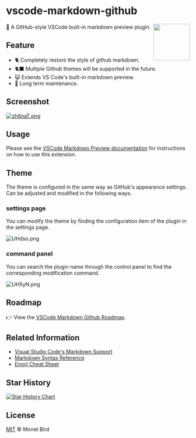 # vscode-markdown-github

<img src="https://i.328888.xyz/2022/12/12/yC8aN.png" align="right" width="100" />

📝 A GitHub-style VSCode built-in markdown preview plugin.

## Feature

- 🐈 Completely restore the style of github markdown.
- 🐈‍⬛ Multiple Github themes will be supported in the future.
- 😺 Extends VS Code's built-in markdown preview.
- 🚧 Long term maintenance.

## Screenshot

[![zh6naT.png](https://s1.ax1x.com/2022/12/12/zh6naT.png)](https://imgse.com/i/zh6naT)

## Usage

Please see the [VSCode Markdown Preview documentation](https://code.visualstudio.com/Docs/languages/markdown#_markdown-preview) for instructions on how to use this extension.

## Theme

The theme is configured in the same way as GitHub's appearance settings. Can be adjusted and modified in the following ways.

### settings page

You can modify the theme by finding the configuration item of the plugin in the settings page.

![UHdso.png](https://i.328888.xyz/2022/12/27/UHdso.png)

### command panel

You can search the plugin name through the control panel to find the corresponding modification command.

![UH5yN.png](https://i.328888.xyz/2022/12/27/UH5yN.png)

## Roadmap

👉 View the [VSCode Markdown Github Roadmap](https://github.com/users/lzm0x219/projects/14).

## Related Information

- [Visual Studio Code's Markdown Support](http://code.visualstudio.com/docs/languages/markdown)
- [Markdown Syntax Reference](https://docs.github.com/en/get-started/writing-on-github/getting-started-with-writing-and-formatting-on-github/basic-writing-and-formatting-syntax)
- [Emoji Cheat Sheet](https://github.com/ikatyang/emoji-cheat-sheet/blob/master/README.md)

## Star History

[![Star History Chart](https://api.star-history.com/svg?repos=lzm0x219/vscode-markdown-github&type=Date)](https://star-history.com/#lzm0x219/vscode-markdown-github&Date)

## License

[MIT](./LICENSE) © Monet Bird
